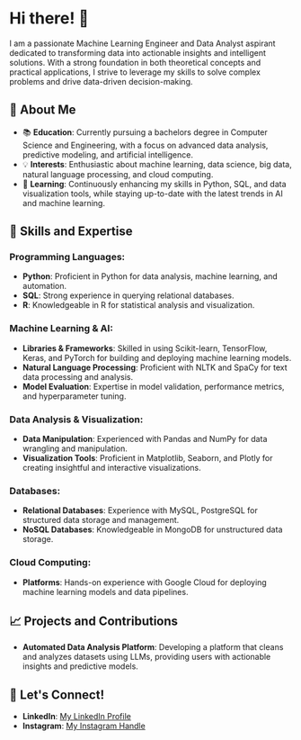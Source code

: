 # Hi there! 👋

I am a passionate Machine Learning Engineer and Data Analyst aspirant dedicated to transforming data into actionable insights and intelligent solutions. With a strong foundation in both theoretical concepts and practical applications, I strive to leverage my skills to solve complex problems and drive data-driven decision-making.

## 🧠 About Me

- 📚 **Education**: Currently pursuing a bachelors degree in Computer Science and Engineering, with a focus on advanced data analysis, predictive modeling, and artificial intelligence.
- 💡 **Interests**: Enthusiastic about machine learning, data science, big data, natural language processing, and cloud computing.
- 🌱 **Learning**: Continuously enhancing my skills in Python, SQL, and data visualization tools, while staying up-to-date with the latest trends in AI and machine learning.

## 💼 Skills and Expertise

### Programming Languages:
- **Python**: Proficient in Python for data analysis, machine learning, and automation.
- **SQL**: Strong experience in querying relational databases.
- **R**: Knowledgeable in R for statistical analysis and visualization.

### Machine Learning & AI:
- **Libraries & Frameworks**: Skilled in using Scikit-learn, TensorFlow, Keras, and PyTorch for building and deploying machine learning models.
- **Natural Language Processing**: Proficient with NLTK and SpaCy for text data processing and analysis.
- **Model Evaluation**: Expertise in model validation, performance metrics, and hyperparameter tuning.

### Data Analysis & Visualization:
- **Data Manipulation**: Experienced with Pandas and NumPy for data wrangling and manipulation.
- **Visualization Tools**: Proficient in Matplotlib, Seaborn, and Plotly for creating insightful and interactive visualizations.

### Databases:
- **Relational Databases**: Experience with MySQL, PostgreSQL for structured data storage and management.
- **NoSQL Databases**: Knowledgeable in MongoDB for unstructured data storage.

### Cloud Computing:
- **Platforms**: Hands-on experience with Google Cloud for deploying machine learning models and data pipelines.

## 📈 Projects and Contributions

- **Automated Data Analysis Platform**: Developing a platform that cleans and analyzes datasets using LLMs, providing users with actionable insights and predictive models.

## 🤝 Let's Connect!

- **LinkedIn**: [My LinkedIn Profile](https://www.linkedin.com/in/chris-nevin-k-dence-2333a1310/)
- **Instagram**: [My Instagram Handle](https://www.instagram.com/chris__nevin__/)

